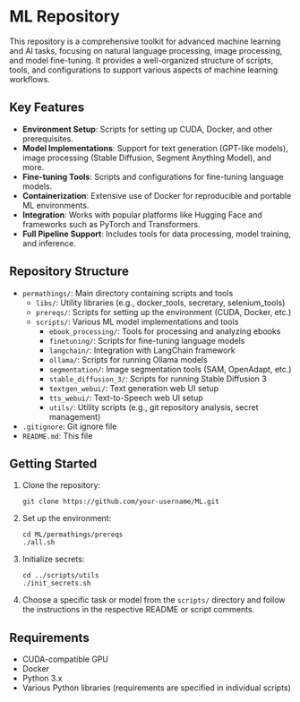 # ML Repository

This repository is a comprehensive toolkit for advanced machine learning and AI tasks, focusing on natural language processing, image processing, and model fine-tuning. It provides a well-organized structure of scripts, tools, and configurations to support various aspects of machine learning workflows.

## Key Features

- **Environment Setup**: Scripts for setting up CUDA, Docker, and other prerequisites.
- **Model Implementations**: Support for text generation (GPT-like models), image processing (Stable Diffusion, Segment Anything Model), and more.
- **Fine-tuning Tools**: Scripts and configurations for fine-tuning language models.
- **Containerization**: Extensive use of Docker for reproducible and portable ML environments.
- **Integration**: Works with popular platforms like Hugging Face and frameworks such as PyTorch and Transformers.
- **Full Pipeline Support**: Includes tools for data processing, model training, and inference.

## Repository Structure

- `permathings/`: Main directory containing scripts and tools
  - `libs/`: Utility libraries (e.g., docker_tools, secretary, selenium_tools)
  - `prereqs/`: Scripts for setting up the environment (CUDA, Docker, etc.)
  - `scripts/`: Various ML model implementations and tools
    - `ebook_processing/`: Tools for processing and analyzing ebooks
    - `finetuning/`: Scripts for fine-tuning language models
    - `langchain/`: Integration with LangChain framework
    - `ollama/`: Scripts for running Ollama models
    - `segmentation/`: Image segmentation tools (SAM, OpenAdapt, etc.)
    - `stable_diffusion_3/`: Scripts for running Stable Diffusion 3
    - `textgen_webui/`: Text generation web UI setup
    - `tts_webui/`: Text-to-Speech web UI setup
    - `utils/`: Utility scripts (e.g., git repository analysis, secret management)
- `.gitignore`: Git ignore file
- `README.md`: This file

## Getting Started

1. Clone the repository:
   ```
   git clone https://github.com/your-username/ML.git
   ```

2. Set up the environment:
   ```
   cd ML/permathings/prereqs
   ./all.sh
   ```

3. Initialize secrets:
   ```
   cd ../scripts/utils
   ./init_secrets.sh
   ```

4. Choose a specific task or model from the `scripts/` directory and follow the instructions in the respective README or script comments.

## Requirements

- CUDA-compatible GPU
- Docker
- Python 3.x
- Various Python libraries (requirements are specified in individual scripts)